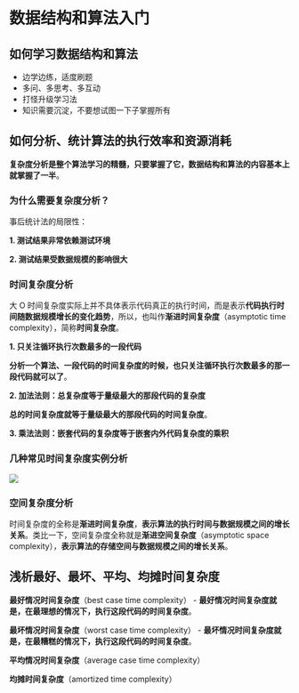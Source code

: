 # 数据结构和算法入门

## 如何学习数据结构和算法

- 边学边练，适度刷题
- 多问、多思考、多互动
- 打怪升级学习法
- 知识需要沉淀，不要想试图一下子掌握所有

## 如何分析、统计算法的执行效率和资源消耗

**复杂度分析是整个算法学习的精髓，只要掌握了它，数据结构和算法的内容基本上就掌握了一半**。

### 为什么需要复杂度分析？

事后统计法的局限性：

**1. 测试结果非常依赖测试环境**

**2. 测试结果受数据规模的影响很大**

### 时间复杂度分析

大 O 时间复杂度实际上并不具体表示代码真正的执行时间，而是表示**代码执行时间随数据规模增长的变化趋势**，所以，也叫作**渐进时间复杂度**（asymptotic time complexity），简称**时间复杂度**。

**1. 只关注循环执行次数最多的一段代码**

**分析一个算法、一段代码的时间复杂度的时候，也只关注循环执行次数最多的那一段代码就可以了**。

**2. 加法法则：总复杂度等于量级最大的那段代码的复杂度**

**总的时间复杂度就等于量级最大的那段代码的时间复杂度**。

**3. 乘法法则：嵌套代码的复杂度等于嵌套内外代码复杂度的乘积**

### 几种常见时间复杂度实例分析

![](http://dunwu.test.upcdn.net/snap/20200605165440.png)

### 空间复杂度分析

时间复杂度的全称是**渐进时间复杂度**，**表示算法的执行时间与数据规模之间的增长关系**。类比一下，空间复杂度全称就是**渐进空间复杂度**（asymptotic space complexity），**表示算法的存储空间与数据规模之间的增长关系**。

## 浅析最好、最坏、平均、均摊时间复杂度

**最好情况时间复杂度**（best case time complexity） - **最好情况时间复杂度就是，在最理想的情况下，执行这段代码的时间复杂度**。

**最坏情况时间复杂度**（worst case time complexity） - **最坏情况时间复杂度就是，在最糟糕的情况下，执行这段代码的时间复杂度**。

**平均情况时间复杂度**（average case time complexity）

**均摊时间复杂度**（amortized time complexity）